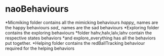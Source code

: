 # naoBehaviours
*Micmiking folder contains all the mimicking behaviours
*happy_* names are the happy behaviours
*sad_* names are the sad behaviours
*Exploring folder contains the exploring behaviours
*folder hahv,halv,lalv,lahv contain the respective states behaviors 
*and explore_everything has all the behaviors put together.
*Helping folder contains the redBallTracking behaviour required for the helping behaviors
